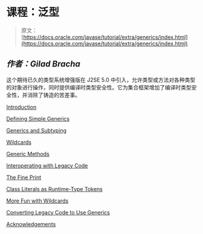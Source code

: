 # 课程：泛型

> 原文： [https://docs.oracle.com/javase/tutorial/extra/generics/index.html](https://docs.oracle.com/javase/tutorial/extra/generics/index.html)

## _作者：Gilad Bracha_

这个期待已久的类型系统增强版在 J2SE 5.0 中引入，允许类型或方法对各种类型的对象进行操作，同时提供编译时类型安全性。它为集合框架增加了编译时类型安全性，并消除了铸造的苦差事。

[Introduction](intro.html)

[Defining Simple Generics](simple.html)

[Generics and Subtyping](subtype.html)

[Wildcards](wildcards.html)

[Generic Methods](methods.html)

[Interoperating with Legacy Code](legacy.html)

[The Fine Print](fineprint.html)

[Class Literals as Runtime-Type Tokens](literals.html)

[More Fun with Wildcards](morefun.html)

[Converting Legacy Code to Use Generics](convert.html)

[Acknowledgements](acknowledgements.html)